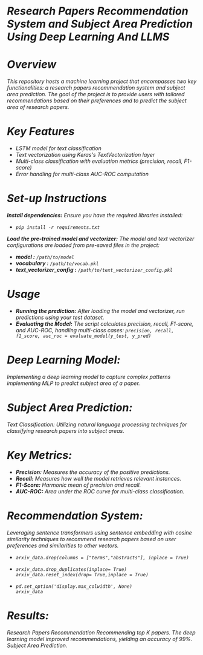 # _Research Papers Recommendation System and Subject Area Prediction Using Deep Learning And LLMS_

# _Overview_
_This repository hosts a machine learning project that encompasses two key functionalities: a research papers recommendation system and subject area prediction. The goal of the project is to provide users with tailored recommendations based on their preferences and to predict the subject area of research papers._

# _Key Features_

- _LSTM model for text classification_
- _Text vectorization using Keras's TextVectorization layer_
- _Multi-class classification with evaluation metrics (precision, recall, F1-score)_
- _Error handling for multi-class AUC-ROC computation_

# _Set-up Instructions_
_**Install dependencies:**_ _Ensure you have the required libraries installed:_

- _`pip install -r requirements.txt`_

_**Load the pre-trained model and vectorizer:**_ _The model and text vectorizer configurations are loaded from pre-saved files in the project:_

- _**model :**_ _`/path/to/model`_
- **_vocabulary :_** _`/path/to/vocab.pkl`_
- _**text_vectorizer_config :**_ _`/path/to/text_vectorizer_config.pkl`_

# _Usage_

- _**Running the prediction:** After loading the model and vectorizer, run predictions using your test dataset._
- _**Evaluating the Model:** The script calculates precision, recall, F1-score, and AUC-ROC, handling multi-class cases:_
_`precision, recall, f1_score, auc_roc = evaluate_model(y_test, y_pred)`_

# _Deep Learning Model:_
_Implementing a deep learning model to capture complex patterns implementing MLP to predict subject area of a paper._

# _Subject Area Prediction:_
_Text Classification: Utilizing natural language processing techniques for classifying research papers into subject areas._

# _Key Metrics:_

- _**Precision:** Measures the accuracy of the positive predictions._
- _**Recall:** Measures how well the model retrieves relevant instances._
- _**F1-Score:** Harmonic mean of precision and recall._
- _**AUC-ROC:** Area under the ROC curve for multi-class classification._

# _Recommendation System:_
_Leveraging sentence transformers using sentence embedding with cosine similarity techniques to recommend research papers based on user preferences and similarities to other vectors._

- _`arxiv_data.drop(columns = ["terms","abstracts"], inplace = True)`_

- _`arxiv_data.drop_duplicates(inplace= True)                                              
   arxiv_data.reset_index(drop= True,inplace = True)`_

- _`pd.set_option('display.max_colwidth', None)                                          
 arxiv_data`_

# _Results:_
_Research Papers Recommendation Recommending top K papers. The deep learning model improved recommendations, yielding an accuracy of 99%. Subject Area Prediction._

